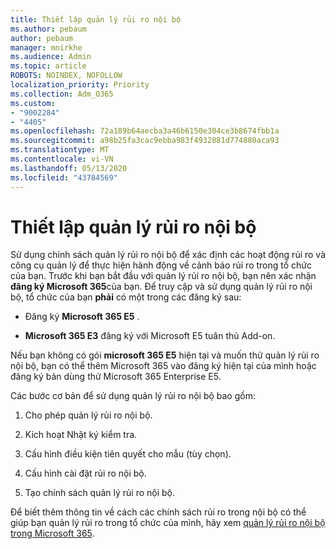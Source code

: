 ```yaml
---
title: Thiết lập quản lý rủi ro nội bộ
ms.author: pebaum
author: pebaum
manager: mnirkhe
ms.audience: Admin
ms.topic: article
ROBOTS: NOINDEX, NOFOLLOW
localization_priority: Priority
ms.collection: Adm_O365
ms.custom:
- "9002284"
- "4405"
ms.openlocfilehash: 72a189b64aecba3a46b6150e304ce3b8674fbb1a
ms.sourcegitcommit: a98b25fa3cac9ebba983f4932881d774880aca93
ms.translationtype: MT
ms.contentlocale: vi-VN
ms.lasthandoff: 05/13/2020
ms.locfileid: "43784569"
---
```

# <a name="set-up-insider-risk-management"></a>Thiết lập quản lý rủi ro nội bộ

Sử dụng chính sách quản lý rủi ro nội bộ để xác định các hoạt động rủi ro và công cụ quản lý để thực hiện hành động về cảnh báo rủi ro trong tổ chức của bạn. Trước khi bạn bắt đầu với quản lý rủi ro nội bộ, bạn nên xác nhận **đăng ký Microsoft 365**của bạn. Để truy cập và sử dụng quản lý rủi ro nội bộ, tổ chức của bạn **phải** có một trong các đăng ký sau:

- Đăng ký **Microsoft 365 E5** .

- **Microsoft 365 E3** đăng ký với Microsoft E5 tuân thủ Add-on.

Nếu bạn không có gói **microsoft 365 E5** hiện tại và muốn thử quản lý rủi ro nội bộ, bạn có thể thêm Microsoft 365 vào đăng ký hiện tại của mình hoặc đăng ký bản dùng thử Microsoft 365 Enterprise E5.

Các bước cơ bản để sử dụng quản lý rủi ro nội bộ bao gồm:

1. Cho phép quản lý rủi ro nội bộ.

2. Kích hoạt Nhật ký kiểm tra.

3. Cấu hình điều kiện tiên quyết cho mẫu (tùy chọn).

4. Cấu hình cài đặt rủi ro nội bộ.

5. Tạo chính sách quản lý rủi ro nội bộ.

Để biết thêm thông tin về cách các chính sách rủi ro trong nội bộ có thể giúp bạn quản lý rủi ro trong tổ chức của mình, hãy xem [quản lý rủi ro nội bộ trong Microsoft 365](https://go.microsoft.com/fwlink/?linkid=2123907).
